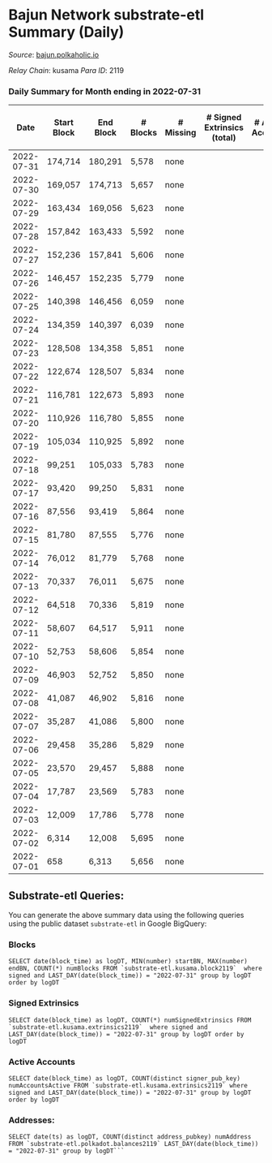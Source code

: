 # Bajun Network substrate-etl Summary (Daily)

_Source_: [bajun.polkaholic.io](https://bajun.polkaholic.io)

*Relay Chain*: kusama
*Para ID*: 2119



### Daily Summary for Month ending in 2022-07-31


| Date | Start Block | End Block | # Blocks | # Missing | # Signed Extrinsics (total) | # Active Accounts | # Addresses with Balances | # Events | # Transfers | # XCM Transfers In | # XCM Transfers Out |
| ---- | ----------- | --------- | -------- | --------- | --------------------------- | ----------------- | ------------------------- | -------- | ----------- | ------------------ | ------------------- |
| 2022-07-31 | 174,714 | 180,291 | 5,578 | none |  |  | 4 | 11,159 |   |   |   |
| 2022-07-30 | 169,057 | 174,713 | 5,657 | none |  |  |  | 11,318 |   |   |   |
| 2022-07-29 | 163,434 | 169,056 | 5,623 | none |  |  |  | 11,249 |   |   |   |
| 2022-07-28 | 157,842 | 163,433 | 5,592 | none |  |  |  | 11,187 |   |   |   |
| 2022-07-27 | 152,236 | 157,841 | 5,606 | none |  |  |  | 11,215 |   |   |   |
| 2022-07-26 | 146,457 | 152,235 | 5,779 | none |  |  |  | 11,564 |   |   |   |
| 2022-07-25 | 140,398 | 146,456 | 6,059 | none |  |  |  | 12,122 |   |   |   |
| 2022-07-24 | 134,359 | 140,397 | 6,039 | none |  |  |  | 12,081 |   |   |   |
| 2022-07-23 | 128,508 | 134,358 | 5,851 | none |  |  |  | 11,705 |   |   |   |
| 2022-07-22 | 122,674 | 128,507 | 5,834 | none |  |  |  | 11,671 |   |   |   |
| 2022-07-21 | 116,781 | 122,673 | 5,893 | none |  |  |  | 11,790 |   |   |   |
| 2022-07-20 | 110,926 | 116,780 | 5,855 | none |  |  |  | 11,713 |   |   |   |
| 2022-07-19 | 105,034 | 110,925 | 5,892 | none |  |  |  | 11,787 |   |   |   |
| 2022-07-18 | 99,251 | 105,033 | 5,783 | none |  |  |  | 11,572 |   |   |   |
| 2022-07-17 | 93,420 | 99,250 | 5,831 | none |  |  |  | 11,666 |   |   |   |
| 2022-07-16 | 87,556 | 93,419 | 5,864 | none |  |  |  | 11,731 |   |   |   |
| 2022-07-15 | 81,780 | 87,555 | 5,776 | none |  |  |  | 11,555 |   |   |   |
| 2022-07-14 | 76,012 | 81,779 | 5,768 | none |  |  |  | 11,539 |   |   |   |
| 2022-07-13 | 70,337 | 76,011 | 5,675 | none |  |  |  | 11,353 |   |   |   |
| 2022-07-12 | 64,518 | 70,336 | 5,819 | none |  |  |  | 11,642 |   |   |   |
| 2022-07-11 | 58,607 | 64,517 | 5,911 | none |  |  |  | 11,825 |   |   |   |
| 2022-07-10 | 52,753 | 58,606 | 5,854 | none |  |  |  | 11,711 |   |   |   |
| 2022-07-09 | 46,903 | 52,752 | 5,850 | none |  |  |  | 11,706 |   |   |   |
| 2022-07-08 | 41,087 | 46,902 | 5,816 | none |  |  |  | 11,636 |   |   |   |
| 2022-07-07 | 35,287 | 41,086 | 5,800 | none |  |  |  | 11,603 |   |   |   |
| 2022-07-06 | 29,458 | 35,286 | 5,829 | none |  |  |  | 11,661 |   |   |   |
| 2022-07-05 | 23,570 | 29,457 | 5,888 | none |  |  |  | 11,779 |   |   |   |
| 2022-07-04 | 17,787 | 23,569 | 5,783 | none |  |  |  | 11,570 |   |   |   |
| 2022-07-03 | 12,009 | 17,786 | 5,778 | none |  |  |  | 11,559 |   |   |   |
| 2022-07-02 | 6,314 | 12,008 | 5,695 | none |  |  |  | 11,393 |   |   |   |
| 2022-07-01 | 658 | 6,313 | 5,656 | none |  |  |  | 11,315 |   |   |   |

## Substrate-etl Queries:
You can generate the above summary data using the following queries using the public dataset `substrate-etl` in Google BigQuery:


### Blocks
```
SELECT date(block_time) as logDT, MIN(number) startBN, MAX(number) endBN, COUNT(*) numBlocks FROM `substrate-etl.kusama.block2119`  where signed and LAST_DAY(date(block_time)) = "2022-07-31" group by logDT order by logDT
```


### Signed Extrinsics
```
SELECT date(block_time) as logDT, COUNT(*) numSignedExtrinsics FROM `substrate-etl.kusama.extrinsics2119`  where signed and LAST_DAY(date(block_time)) = "2022-07-31" group by logDT order by logDT
```


### Active Accounts
```
SELECT date(block_time) as logDT, COUNT(distinct signer_pub_key) numAccountsActive FROM `substrate-etl.kusama.extrinsics2119` where signed and LAST_DAY(date(block_time)) = "2022-07-31" group by logDT order by logDT
```


### Addresses:
```
SELECT date(ts) as logDT, COUNT(distinct address_pubkey) numAddress FROM `substrate-etl.polkadot.balances2119` LAST_DAY(date(block_time)) = "2022-07-31" group by logDT```

